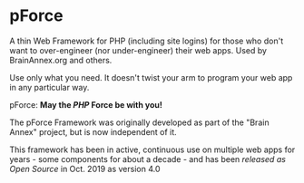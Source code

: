 # pForce
A thin Web Framework for PHP (including site logins) for those who don't want to over-engineer (nor under-engineer) their web apps.  Used by BrainAnnex.org and others.

Use only what you need.  It doesn't twist your arm to program your web app in any particular way.

pForce: **May the *PHP* Force be with you!**


The pForce Framework was originally developed as part of the "Brain Annex" project, but is now independent of it.

This framework has been in active, continuous use on multiple web apps for years - some components for about a decade - and has been *released as Open Source* in Oct. 2019 as version 4.0
